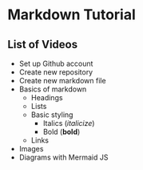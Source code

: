 # Markdown Tutorial

## List of Videos

- Set up Github account
- Create new repository
- Create new markdown file
- Basics of markdown
  - Headings
  - Lists
  - Basic styling
    - Italics (*italicize*)
    - Bold (**bold**)
  - Links
- Images
- Diagrams with Mermaid JS
